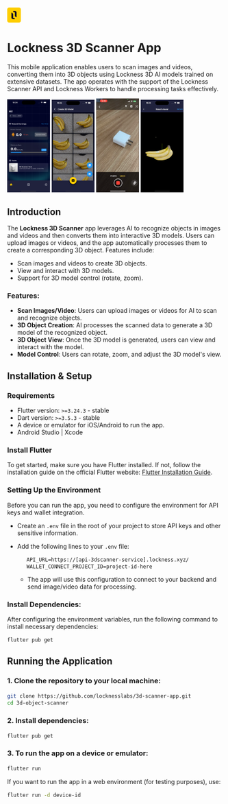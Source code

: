 <p align="left">
  <img src="assets/images/logo.png" width="32" >
</p>

# Lockness 3D Scanner App

This mobile application enables users to scan images and videos, converting them into 3D objects using Lockness 3D AI models trained on extensive datasets. The app operates with the support of the Lockness Scanner API and Lockness Workers to handle processing tasks effectively.
<p align="left">
  <img src="media/s-0.png" width="100" >
  <img src="media/s-1.png" width="100" >
  <img src="media/s-2.png" width="100" >
  <img src="media/s-3.png" width="100" >
</p>



## Introduction

The **Lockness 3D Scanner** app leverages AI to recognize objects in images and videos and then converts them into interactive 3D models. Users can upload images or videos, and the app automatically processes them to create a corresponding 3D object. Features include:

- Scan images and videos to create 3D objects.
- View and interact with 3D models.
- Support for 3D model control (rotate, zoom).

### Features:
- **Scan Images/Video**: Users can upload images or videos for AI to scan and recognize objects.
- **3D Object Creation**: AI processes the scanned data to generate a 3D model of the recognized object.
- **3D Object View**: Once the 3D model is generated, users can view and interact with the model.
- **Model Control**: Users can rotate, zoom, and adjust the 3D model's view.

## Installation & Setup

### Requirements

- Flutter version: `>=3.24.3` - stable
- Dart version: `>=3.5.3` - stable
- A device or emulator for iOS/Android to run the app.
- Android Studio | Xcode

### Install Flutter

To get started, make sure you have Flutter installed. If not, follow the installation guide on the official Flutter website: [Flutter Installation Guide](https://flutter.dev/docs/get-started/install).

### Setting Up the Environment

Before you can run the app, you need to configure the environment for API keys and wallet integration.

   - Create an `.env` file in the root of your project to store API keys and other sensitive information.
   - Add the following lines to your `.env` file:
   
     ```env
        API_URL=https://[api-3dscanner-service].lockness.xyz/
        WALLET_CONNECT_PROJECT_ID=project-id-here
     ```
      - The app will use this configuration to connect to your backend and send image/video data for processing.

### Install Dependencies:

   After configuring the environment variables, run the following command to install necessary dependencies:

   ```bash
   flutter pub get
   ```


## Running the Application
### 1. Clone the repository to your local machine:

```bash
git clone https://github.com/locknesslabs/3d-scanner-app.git
cd 3d-object-scanner
```

### 2. Install dependencies:

```bash
flutter pub get
```

### 3. To run the app on a device or emulator:

```bash
flutter run
```

If you want to run the app in a web environment (for testing purposes), use:

```bash
flutter run -d device-id
```